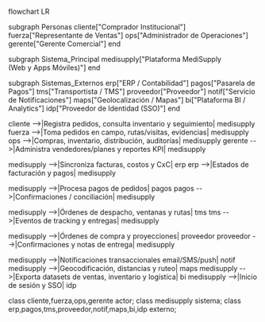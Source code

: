 flowchart LR

  subgraph Personas
    cliente["Comprador Institucional"]
    fuerza["Representante de Ventas"]
    ops["Administrador de Operaciones"]
    gerente["Gerente Comercial"]
  end

  subgraph Sistema_Principal
    medisupply["Plataforma MediSupply<br/>(Web y Apps Móviles)"]
  end

  subgraph Sistemas_Externos
    erp["ERP / Contabilidad"]
    pagos["Pasarela de Pagos"]
    tms["Transportista / TMS"]
    proveedor["Proveedor"]
    notif["Servicio de Notificaciones"]
    maps["Geolocalización / Mapas"]
    bi["Plataforma BI / Analytics"]
    idp["Proveedor de Identidad (SSO)"]
  end


  cliente -->|Registra pedidos, consulta inventario y seguimiento| medisupply
  fuerza -->|Toma pedidos en campo, rutas/visitas, evidencias| medisupply
  ops -->|Compras, inventario, distribución, auditorías| medisupply
  gerente -->|Administra vendedores/planes y reportes KPI| medisupply


  medisupply -->|Sincroniza facturas, costos y CxC| erp
  erp -->|Estados de facturación y pagos| medisupply

  medisupply -->|Procesa pagos de pedidos| pagos
  pagos -->|Confirmaciones / conciliación| medisupply

  medisupply -->|Órdenes de despacho, ventanas y rutas| tms
  tms -->|Eventos de tracking y entregas| medisupply

  medisupply -->|Órdenes de compra y proyecciones| proveedor
  proveedor -->|Confirmaciones y notas de entrega| medisupply

  medisupply -->|Notificaciones transaccionales email/SMS/push| notif
  medisupply -->|Geocodificación, distancias y ruteo| maps
  medisupply -->|Exporta datasets de ventas, inventario y logística| bi
  medisupply -->|Inicio de sesión y SSO| idp

  class cliente,fuerza,ops,gerente actor;
  class medisupply sistema;
  class erp,pagos,tms,proveedor,notif,maps,bi,idp externo;
